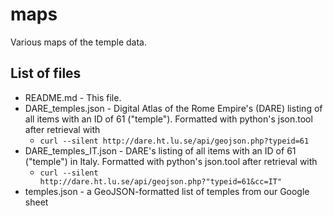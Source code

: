# maps
Various maps of the temple data.

## List of files

- README.md - This file.
- DARE_temples.json - Digital Atlas of the Rome Empire's (DARE) listing of all items with an ID of 61 ("temple"). Formatted with python's json.tool after retrieval with
	- `curl --silent http://dare.ht.lu.se/api/geojson.php?typeid=61`
- DARE_temples_IT.json - DARE's listing of all items with an ID of 61 ("temple") in Italy. Formatted with python's json.tool after retrieval with
	- `curl --silent http://dare.ht.lu.se/api/geojson.php?"typeid=61&cc=IT"`
- temples.json - a GeoJSON-formatted list of temples from our Google sheet
